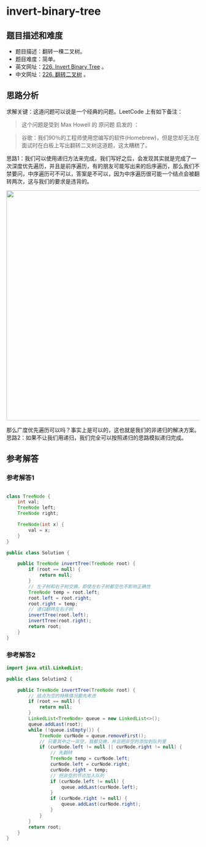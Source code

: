 # invert-binary-tree

## 题目描述和难度
+ 题目描述：翻转一棵二叉树。
+ 题目难度：简单。
+ 英文网址：[226. Invert Binary Tree](https://leetcode.com/problems/invert-binary-tree/description/)  。
+ 中文网址：[226. 翻转二叉树](https://leetcode-cn.com/problems/invert-binary-tree/description/)  。
## 思路分析
求解关键：这道问题可以说是一个经典的问题。LeetCode 上有如下备注：

> 这个问题是受到 Max Howell 的 原问题 启发的 ：

> 谷歌：我们90％的工程师使用您编写的软件(Homebrew)，但是您却无法在面试时在白板上写出翻转二叉树这道题，这太糟糕了。


思路1：我们可以使用递归方法来完成，我们写好之后，会发现其实就是完成了一次深度优先遍历，并且是前序遍历，有的朋友可能写出来的后序遍历，那么我们不禁要问，中序遍历可不可以，答案是不可以，因为中序遍历很可能一个结点会被翻转两次，这与我们的要求是违背的。

<img src="https://liweiwei1419.github.io/images/leetcode-solution/226-1.jpg" width="600">

那么广度优先遍历可以吗？事实上是可以的，这也就是我们的非递归的解决方案。
思路2：如果不让我们用递归，我们完全可以按照递归的思路模拟递归完成。

## 参考解答
### 参考解答1

```java

class TreeNode {
    int val;
    TreeNode left;
    TreeNode right;

    TreeNode(int x) {
        val = x;
    }
}

public class Solution {

    public TreeNode invertTree(TreeNode root) {
        if (root == null) {
            return null;
        }
        // 左子树和右子树交换，即使左右子树都空也不影响正确性
        TreeNode temp = root.left;
        root.left = root.right;
        root.right = temp;
        // 递归翻转左右子树
        invertTree(root.left);
        invertTree(root.right);
        return root;
    }
}
```


### 参考解答2
```java
import java.util.LinkedList;

public class Solution2 {

    public TreeNode invertTree(TreeNode root) {
        // 结点为空的特殊情况要先考虑
        if (root == null) {
            return null;
        }
        LinkedList<TreeNode> queue = new LinkedList<>();
        queue.addLast(root);
        while (!queue.isEmpty()) {
            TreeNode curNode = queue.removeFirst();
            // 只要其中之一非空，我都交换，并且把非空的添加到队列里
            if (curNode.left != null || curNode.right != null) {
                // 先翻转
                TreeNode temp = curNode.left;
                curNode.left = curNode.right;
                curNode.right = temp;
                // 把非空的节点加入队列
                if (curNode.left != null) {
                    queue.addLast(curNode.left);
                }
                if (curNode.right != null) {
                    queue.addLast(curNode.right);
                }
            }
        }
        return root;
    }
}
```